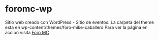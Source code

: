 # foromc-wp
Sitio web creado con WordPress - Sitio de eventos.
La carpeta del theme esta en wp-content/themes/foro-mike-caballero
Para ver la página en accion visita [Foro MC](https://foromc.000webhostapp.com/)
